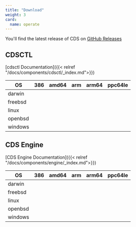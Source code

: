 ```yaml
---
title: "Download"
weight: 3
card: 
  name: operate
---
```


You'll find the latest release of CDS on [GitHub Releases](https://github.com/ovh/cds/releases/latest)


## CDSCTL

[cdsctl Documentation]({{< relref "/docs/components/cdsctl/_index.md">}})

 OS     | 386  | amd64 | arm | arm64 | ppc64le
--------|------------|-------------|-----------|-----------|-----------
darwin | <a class="download-cdsctl-darwin-386" href="https://github.com/ovh/cds/releases/latest"><p class="cdsctl-darwin-386"></p></a>   |  <a class="download-cdsctl-darwin-amd64" href="https://github.com/ovh/cds/releases/latest"><p class="cdsctl-darwin-amd64"></p></a> <a class="download-cdsctl-darwin-amd64-nokeychain" href="https://github.com/ovh/cds/releases/latest"><p class="cdsctl-darwin-amd64-nokeychain"></p></a>  |  <a class="download-cdsctl-darwin-arm" href="https://github.com/ovh/cds/releases/latest"><p class="cdsctl-darwin-arm"></p></a> |  <a class="download-cdsctl-darwin-arm64" href="https://github.com/ovh/cds/releases/latest"><p class="cdsctl-darwin-arm64"></p></a> |  <a class="download-cdsctl-darwin-ppc64le" href="https://github.com/ovh/cds/releases/latest"><p class="cdsctl-darwin-ppc64le"></p></a>
freebsd | <a class="download-cdsctl-freebsd-386" href="https://github.com/ovh/cds/releases/latest"><p class="cdsctl-freebsd-386"></p></a>   |  <a class="download-cdsctl-freebsd-amd64" href="https://github.com/ovh/cds/releases/latest"><p class="cdsctl-freebsd-amd64"></p></a>  |  <a class="download-cdsctl-freebsd-arm" href="https://github.com/ovh/cds/releases/latest"><p class="cdsctl-freebsd-arm"></p></a> |  <a class="download-cdsctl-freebsd-arm64" href="https://github.com/ovh/cds/releases/latest"><p class="cdsctl-freebsd-arm64"></p></a> |  <a class="download-cdsctl-freebsd-ppc64le" href="https://github.com/ovh/cds/releases/latest"><p class="cdsctl-freebsd-ppc64le"></p></a>
linux | <a class="download-cdsctl-linux-386" href="https://github.com/ovh/cds/releases/latest"><p class="cdsctl-linux-386"></p></a> | <a class="download-cdsctl-linux-amd64" href="https://github.com/ovh/cds/releases/latest"> <p class="cdsctl-linux-amd64"></p></a> <a class="download-cdsctl-linux-amd64-nokeychain" href="https://github.com/ovh/cds/releases/latest"> <p class="cdsctl-linux-amd64-nokeychain"></p></a>  |  <a class="download-cdsctl-linux-arm" href="https://github.com/ovh/cds/releases/latest"><p class="cdsctl-linux-arm"></p></a> <a class="download-cdsctl-linux-arm-nokeychain" href="https://github.com/ovh/cds/releases/latest"><p class="cdsctl-linux-arm-nokeychain"></p></a> |  <a class="download-cdsctl-linux-arm64" href="https://github.com/ovh/cds/releases/latest"><p class="cdsctl-linux-arm64"></p></a> <a class="download-cdsctl-linux-arm64-nokeychain" href="https://github.com/ovh/cds/releases/latest"><p class="cdsctl-linux-arm64-nokeychain"></p></a> |  <a class="download-cdsctl-linux-ppc64le" href="https://github.com/ovh/cds/releases/latest"><p class="cdsctl-linux-ppc64le"></p></a> <a class="download-cdsctl-linux-ppc64le-nokeychain" href="https://github.com/ovh/cds/releases/latest"><p class="cdsctl-linux-ppc64le-nokeychain"></p></a>
openbsd | <a class="download-cdsctl-openbsd-386" href="https://github.com/ovh/cds/releases/latest"><p class="cdsctl-openbsd-386"></p></a>   |  <a class="download-cdsctl-openbsd-amd64" href="https://github.com/ovh/cds/releases/latest"><p class="cdsctl-openbsd-amd64"></p></a>  |  <a class="download-cdsctl-openbsd-arm" href="https://github.com/ovh/cds/releases/latest"><p class="cdsctl-openbsd-arm"></p></a> |  <a class="download-cdsctl-openbsd-arm64" href="https://github.com/ovh/cds/releases/latest"><p class="cdsctl-openbsd-arm64"></p></a> |  <a class="download-cdsctl-openbsd-ppc64le" href="https://github.com/ovh/cds/releases/latest"><p class="cdsctl-openbsd-ppc64le"></p></a>
windows | <a class="download-cdsctl-windows-386-exe" href="https://github.com/ovh/cds/releases/latest"><p class="cdsctl-windows-386-exe"></p></a>   |  <a class="download-cdsctl-windows-amd64-exe" href="https://github.com/ovh/cds/releases/latest"><p class="cdsctl-windows-amd64-exe"></p></a>  |  <a class="download-cdsctl-windows-arm" href="https://github.com/ovh/cds/releases/latest"><p class="cdsctl-windows-arm"></p></a> |  <a class="download-cdsctl-windows-arm64" href="https://github.com/ovh/cds/releases/latest"><p class="cdsctl-windows-arm64"></p></a> |  <a class="download-cdsctl-windows-ppc64le" href="https://github.com/ovh/cds/releases/latest"><p class="cdsctl-windows-ppc64le"></p></a>


## CDS Engine

[CDS Engine Documentation]({{< relref "/docs/components/engine/_index.md">}})

 OS     | 386  | amd64 | arm | arm64 | ppc64le
--------|------------|-------------|-----------|-----------|-----------
darwin | <a class="download-cds-engine-darwin-386" href="https://github.com/ovh/cds/releases/latest"><p class="cds-engine-darwin-386"></p></a>   |  <a class="download-cds-engine-darwin-amd64" href="https://github.com/ovh/cds/releases/latest"><p class="cds-engine-darwin-amd64"></p></a>  |  <a class="download-cds-engine-darwin-arm" href="https://github.com/ovh/cds/releases/latest"><p class="cds-engine-darwin-arm"></p></a> |  <a class="download-cds-engine-darwin-arm64" href="https://github.com/ovh/cds/releases/latest"><p class="cds-engine-darwin-arm64"></p></a><a class="download-cds-engine-darwin-arm" href="https://github.com/ovh/cds/releases/latest"><p class="cds-engine-darwin-arm"></p></a> |  <a class="download-cds-engine-darwin-arm64" href="https://github.com/ovh/cds/releases/latest"><p class="cds-engine-darwin-ppc64le"></p></a>
freebsd | <a class="download-cds-engine-freebsd-386" href="https://github.com/ovh/cds/releases/latest"><p class="cds-engine-freebsd-386"></p></a>   |  <a class="download-cds-engine-freebsd-amd64" href="https://github.com/ovh/cds/releases/latest"><p class="cds-engine-freebsd-amd64"></p></a>  |  <a class="download-cds-engine-freebsd-arm" href="https://github.com/ovh/cds/releases/latest"><p class="cds-engine-freebsd-arm"></p></a> |  <a class="download-cds-engine-freebsd-arm64" href="https://github.com/ovh/cds/releases/latest"><p class="cds-engine-freebsd-arm64"></p></a>
linux | <a class="download-cds-engine-linux-386" href="https://github.com/ovh/cds/releases/latest"><p class="cds-engine-linux-386"></p></a>   | <a class="download-cds-engine-linux-amd64" href="https://github.com/ovh/cds/releases/latest"> <p class="cds-engine-linux-amd64"></p></a>  |  <a class="download-cds-engine-linux-arm" href="https://github.com/ovh/cds/releases/latest"><p class="cds-engine-linux-arm"></p></a> |  <a class="download-cds-engine-linux-arm64" href="https://github.com/ovh/cds/releases/latest"><p class="cds-engine-linux-arm64"></p></a>
openbsd | <a class="download-cds-engine-openbsd-386" href="https://github.com/ovh/cds/releases/latest"><p class="cds-engine-openbsd-386"></p></a>   |  <a class="download-cds-engine-openbsd-amd64" href="https://github.com/ovh/cds/releases/latest"><p class="cds-engine-openbsd-amd64"></p></a>  |  <a class="download-cds-engine-openbsd-arm" href="https://github.com/ovh/cds/releases/latest"><p class="cds-engine-openbsd-arm"></p></a> |  <a class="download-cds-engine-openbsd-arm64" href="https://github.com/ovh/cds/releases/latest"><p class="cds-engine-openbsd-arm64"></p></a>
windows | <a class="download-cds-engine-windows-386-exe" href="https://github.com/ovh/cds/releases/latest"><p class="cds-engine-windows-386-exe"></p></a>   |  <a class="download-cds-engine-windows-amd64-exe" href="https://github.com/ovh/cds/releases/latest"><p class="cds-engine-windows-amd64-exe"></p></a>  |  <a class="download-cds-engine-windows-arm" href="https://github.com/ovh/cds/releases/latest"><p class="cds-engine-windows-arm"></p></a> |  <a class="download-cds-engine-windows-arm64" href="https://github.com/ovh/cds/releases/latest"><p class="cds-engine-windows-arm64"></p></a>
